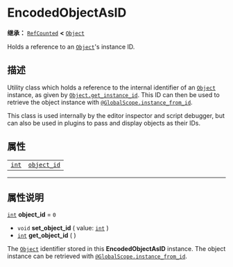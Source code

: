 <!-- ⚠ 请勿编辑本文件 ⚠ -->
<!-- 本文档使用脚本从 WeDot 引擎源码仓库生成。 -->
<!-- 生成脚本：https://github.com/WeDot-Engine/WeDot/tree/master/doc/tools/make_md.py； -->
<!-- 原文件：https://github.com/WeDot-Engine/WeDot/tree/master/doc/classes/EncodedObjectAsID.xml。 -->

<div id="_class_encodedobjectasid"></div>

# EncodedObjectAsID

**继承：** [`RefCounted`](class_refcounted.md) **<** [`Object`](class_object.md)

Holds a reference to an [`Object`](class_object.md)'s instance ID.

## 描述

Utility class which holds a reference to the internal identifier of an [`Object`](class_object.md) instance, as given by [`Object.get_instance_id`](class_object.md#class_object_method_get_instance_id). This ID can then be used to retrieve the object instance with [`@GlobalScope.instance_from_id`](class_@globalscope.md#class_@globalscope_method_instance_from_id).

This class is used internally by the editor inspector and script debugger, but can also be used in plugins to pass and display objects as their IDs.

## 属性

|||
|:-:|:--|
| [`int`](class_int.md) | [`object_id`](class_encodedobjectasid.md#class_encodedobjectasid_property_object_id) | ``0`` |

<!-- rst-class:: classref-section-separator -->

---

## 属性说明

<div id="_class_encodedobjectasid_property_object_id"></div>

[`int`](class_int.md) **object_id** = ``0`` <div id="class_encodedobjectasid_property_object_id"></div>

- `void` **set_object_id** ( value: [`int`](class_int.md) )
- [`int`](class_int.md) **get_object_id** ( )

The [`Object`](class_object.md) identifier stored in this **EncodedObjectAsID** instance. The object instance can be retrieved with [`@GlobalScope.instance_from_id`](class_@globalscope.md#class_@globalscope_method_instance_from_id).

[^virtual]: 本方法通常需要用户覆盖才能生效。
[^const]: 本方法无副作用，不会修改该实例的任何成员变量。
[^vararg]: 本方法除了能接受在此处描述的参数外，还能够继续接受任意数量的参数。
[^constructor]: 本方法用于构造某个类型。
[^static]: 调用本方法无需实例，可直接使用类名进行调用。
[^operator]: 本方法描述的是使用本类型作为左操作数的有效运算符。
[^bitfield]: 这个值是由下列位标志构成位掩码的整数。
[^void]: 无返回值。
